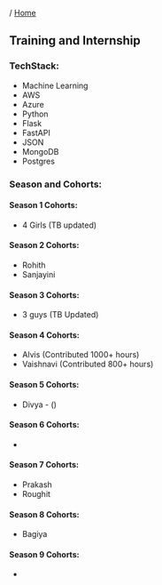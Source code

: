 / [Home](index.md)

## Training and Internship

### TechStack:
- Machine Learning
- AWS
- Azure
- Python
- Flask
- FastAPI
- JSON
- MongoDB
- Postgres


### Season and Cohorts:

#### Season 1 Cohorts:
- 4 Girls (TB updated)


#### Season 2 Cohorts:
- Rohith
- Sanjayini


#### Season 3 Cohorts:
- 3 guys (TB Updated)


#### Season 4 Cohorts:
- Alvis (Contributed 1000+ hours)
- Vaishnavi (Contributed 800+ hours)



#### Season 5 Cohorts:
- Divya - ()


#### Season 6 Cohorts:
- 


#### Season 7 Cohorts:
- Prakash
- Roughit


#### Season 8 Cohorts:
- Bagiya


#### Season 9 Cohorts:
- 

